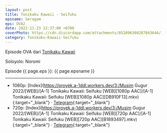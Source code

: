 ```yaml
---
layout: post
title: Tonikaku Kawaii - Seifuku
epsname: Seragam
eps: OVA2
date: 2022-11-23 22:37:00 +0700
coverPhoto: https://cdn.discordapp.com/attachments/852096360287043644/1044591848473239643/image.png
category: Tonikaku-Kawaii-Seifuku
---
```


Episode OVA dari [Tonikaku Kawaii](https://a-1.fansub.id/Tonikaku-Kawaii)

Soloyolo: Noromi

Episode {{ page.eps }}: {{ page.epsname }}

---
- 1080p: [Index](https://proyek.a-1ddl.workers.dev/3:/Musim Gugur 2022/[WEB]/[A-1] Tonikaku Kawaii꞉ Seifuku [WEB][1080p AAC]/[A-1] Tonikaku Kawaii꞉ Seifuku [WEB][1080p AAC][DB910F13].mkv){:target="_blank"} &middot; [Telegram](https://t.me/a1fansub/187){:target="_blank"} <br>
- 720p: [Index](https://proyek.a-1ddl.workers.dev/3:/Musim Gugur 2022/[WEB]/[A-1] Tonikaku Kawaii꞉ Seifuku [WEB][720p AAC]/[A-1] Tonikaku Kawaii꞉ Seifuku [WEB][720p AAC][B1893497].mkv){:target="_blank"} &middot; [Telegram](https://t.me/a1fansub/184){:target="_blank"}